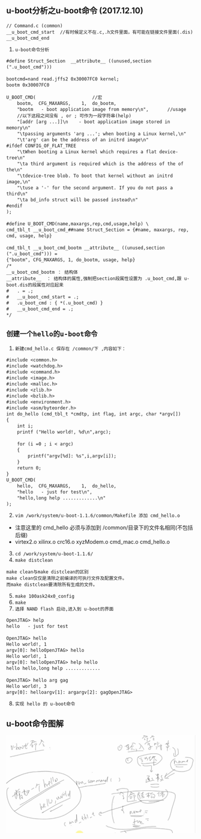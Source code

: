 ## u-boot分析之u-boot命令 (2017.12.10)
```
// Command.c (common)
__u_boot_cmd_start  //有时候定义不在.c,.h文件里面，有可能在链接文件里面(.dis)
__u_boot_cmd_end
```
1. `u-boot命令分析`
```
#define Struct_Section  __attribute__ ((unused,section (".u_boot_cmd")))

bootcmd=nand read.jffs2 0x30007FC0 kernel; 
bootm 0x30007FC0

U_BOOT_CMD(						//宏
 	bootm,	CFG_MAXARGS,	1,	do_bootm,
 	"bootm   - boot application image from memory\n",		//usage
	//以下这段之间没有 , or ; 可作为一段字符串(help)
 	"[addr [arg ...]]\n    - boot application image stored in memory\n"
 	"\tpassing arguments 'arg ...'; when booting a Linux kernel,\n"
 	"\t'arg' can be the address of an initrd image\n"
#ifdef CONFIG_OF_FLAT_TREE
	"\tWhen booting a Linux kernel which requires a flat device-tree\n"
	"\ta third argument is required which is the address of the of the\n"
	"\tdevice-tree blob. To boot that kernel without an initrd image,\n"
	"\tuse a '-' for the second argument. If you do not pass a third\n"
	"\ta bd_info struct will be passed instead\n"
#endif
);

#define U_BOOT_CMD(name,maxargs,rep,cmd,usage,help) \
cmd_tbl_t __u_boot_cmd_##name Struct_Section = {#name, maxargs, rep, cmd, usage, help}

cmd_tbl_t __u_boot_cmd_bootm __attribute__ ((unused,section (".u_boot_cmd"))) = 
{"bootm", CFG_MAXARGS, 1, do_bootm, usage, help}
/*
__u_boot_cmd_bootm ： 结构体
__attribute__  ： 结构体的属性,强制把section段属性设置为 .u_boot_cmd,跟 u-boot.dis的段属性对应起来
#	. = .;
#	__u_boot_cmd_start = .;
#	.u_boot_cmd : { *(.u_boot_cmd) }
#	__u_boot_cmd_end = .;
*/
```
##  `创建一个hello的u-boot命令`
1. `新建cmd_hello.c 保存在 /common/下 ,内容如下：`
```
#include <common.h>
#include <watchdog.h>
#include <command.h>
#include <image.h>
#include <malloc.h>
#include <zlib.h>
#include <bzlib.h>
#include <environment.h>
#include <asm/byteorder.h>
int do_hello (cmd_tbl_t *cmdtp, int flag, int argc, char *argv[])
{
	int i;
	printf ("Hello world!, %d\n",argc);

	for (i =0 ; i < argc) 
	{
		printf("argv[%d]: %s",i,argv[i]);
	}
	return 0;
}
U_BOOT_CMD(
 	hello,	CFG_MAXARGS,	1,	do_hello,
 	"hello   - just for test\n",
 	"hello,long help .............\n"
);
```
2. `vim /work/system/u-boot-1.1.6/common/Makefile 添加 cmd_hello.o` 
* 注意这里的 cmd_hello 必须与添加到 /common/目录下的文件名相同(不包括后缀)
* virtex2.o xilinx.o crc16.o xyzModem.o cmd_mac.o cmd_hello.o	
3. `cd /work/system/u-boot-1.1.6/`	
4. `make distclean`
```
make clean与make distclean的区别
make clean仅仅是清除之前编译的可执行文件及配置文件。 
而make distclean要清除所有生成的文件。
```
5. `make 100ask24x0_config `
6. `make`
7. `选择 NAND flash 启动,进入到 u-boot的界面`
```
OpenJTAG> help
hello   - just for test

OpenJTAG> hello
Hello world!, 1
argv[0]: helloOpenJTAG> hello
Hello world!, 1
argv[0]: helloOpenJTAG> help hello 
hello hello,long help .............

OpenJTAG> hello arg gag
Hello world!, 3
argv[0]: helloargv[1]: argargv[2]: gagOpenJTAG>
```
8. `实现 hello 的 u-boot命令`
## u-boot命令图解
![u-boot命令图解](https://github.com/GalenDeng/Embedded-Linux/blob/master/18.%20%E7%A7%BB%E6%A4%8Du-boot/u-boot%E5%91%BD%E4%BB%A4%E5%9B%BE%E7%89%87%E7%AC%94%E8%AE%B0/u-boot%E5%91%BD%E4%BB%A4%E5%9B%BE%E8%A7%A3.JPG)
